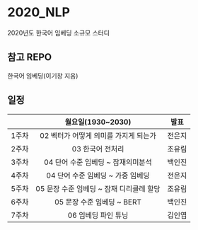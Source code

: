 # 2020_NLP
2020년도 한국어 임베딩 소규모 스터디 

## 참고 REPO
한국어 임베딩(이기창 지음)

## 일정

||월요일(1930~2030)|발표|
|:--:|:----------------:|:--:|
|1주차|02 벡터가 어떻게 의미를 가지게 되는가|전은지|
|2주차|03 한국어 전처리|조유림|
|3주차|04 단어 수준 임베딩 ~ 잠재의미분석|백인진|
|4주차|04 단어 수준 임베딩 ~ 가중 임베딩|전은지|
|5주차|05 문장 수준 임베딩 ~ 잠재 디리클레 할당|조유림|
|6주차|05 문장 수준 임베딩 ~ BERT|백인진|
|7주차|06 임베딩 파인 튜닝|김인엽|
